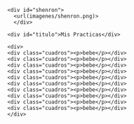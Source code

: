 <html>
  <head>
    <meta charset="utf-8">
    <meta lang="es">
    <meta name="EDU">
    <title>Actividades</title>
    <link rel="stylesheet" href="estils.css">
  </head>
  <body>
    
    <div id="shenron">
      <url(imagenes/shenron.png)>
      </div>

    <div id="titulo">Mis Practicas</div>

    <div>
    <div class="cuadros"><p>bebe</p></div>
    <div class="cuadros"><p>bebe</p></div>
    <div class="cuadros"><p>bebe</p></div>
    <div class="cuadros"><p>bebe</p></div>
    <div class="cuadros"><p>bebe</p></div>
    <div class="cuadros"><p>bebe</p></div>
    <div class="cuadros"><p>bebe</p></div>
    <div class="cuadros"><p>bebe</p></div>
    <div class="cuadros"><p>bebe</p></div>
    <div class="cuadros"><p>bebe</p></div>
    </div>

<div id="nube">
   <a><url(imagenes/nube.gif)></a>

 </div>
